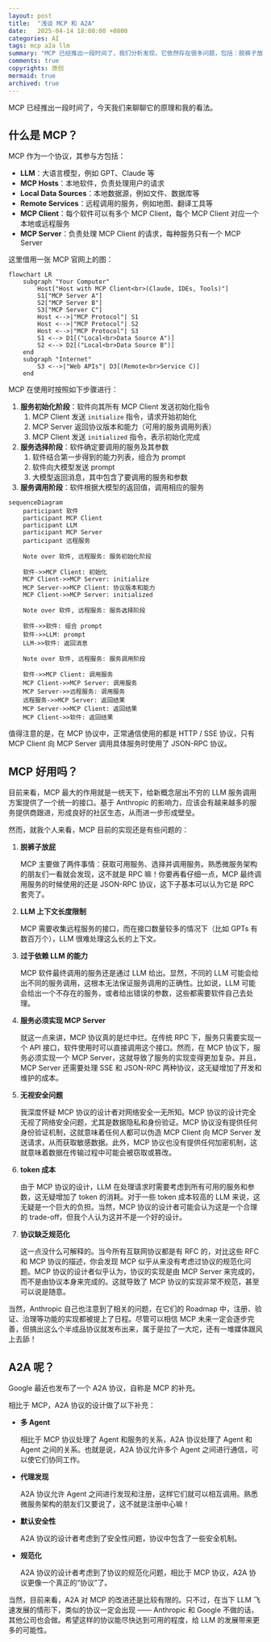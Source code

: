 ```yaml
---
layout: post
title:  "浅谈 MCP 和 A2A"
date:   2025-04-14 18:00:00 +0800
categories: AI
tags: mcp a2a llm
summary: "MCP 已经推出一段时间了，我们分析发现，它依然存在很多问题，包括：脱裤子放屁、过于依赖 LLM 的能力、无视安全问题等。希望 MCP 能尽快完善，给 LLM 的发展带来更多的可能性。"
comments: true
copyrights: 原创
mermaid: true
archived: true
---
```


MCP 已经推出一段时间了，今天我们来聊聊它的原理和我的看法。

## 什么是 MCP？

MCP 作为一个协议，其参与方包括：

- **LLM**：大语言模型，例如 GPT、Claude 等
- **MCP Hosts**：本地软件，负责处理用户的请求
- **Local Data Sources**：本地数据源，例如文件、数据库等
- **Remote Services**：远程调用的服务，例如地图、翻译工具等
- **MCP Client**：每个软件可以有多个 MCP Client，每个 MCP Client 对应一个本地或远程服务
- **MCP Server**：负责处理 MCP Client 的请求，每种服务只有一个 MCP Server

这里借用一张 MCP 官网上的图：

```mermaid
flowchart LR
    subgraph "Your Computer"
        Host["Host with MCP Client<br>(Claude, IDEs, Tools)"]
        S1["MCP Server A"]
        S2["MCP Server B"]
        S3["MCP Server C"]
        Host <-->|"MCP Protocol"| S1
        Host <-->|"MCP Protocol"| S2
        Host <-->|"MCP Protocol"| S3
        S1 <--> D1[("Local<br>Data Source A")]
        S2 <--> D2[("Local<br>Data Source B")]
    end
    subgraph "Internet"
        S3 <-->|"Web APIs"| D3[(Remote<br>Service C)]
    end
```

MCP 在使用时按照如下步骤进行：

1. **服务初始化阶段**：软件向其所有 MCP Client 发送初始化指令
    1. MCP Client 发送 `initialize` 指令，请求开始初始化
    2. MCP Server 返回协议版本和能力（可用的服务调用列表）
    3. MCP Client 发送 `initialized` 指令，表示初始化完成
2. **服务选择阶段**：软件确定要调用的服务及其参数
    1. 软件结合第一步得到的能力列表，组合为 prompt
    2. 软件向大模型发送 prompt
    3. 大模型返回消息，其中包含了要调用的服务和参数
3. **服务调用阶段**：软件根据大模型的返回值，调用相应的服务

```mermaid
sequenceDiagram
    participant 软件
    participant MCP Client
    participant LLM
    participant MCP Server
    participant 远程服务

    Note over 软件, 远程服务: 服务初始化阶段

    软件->>MCP Client: 初始化
    MCP Client->>MCP Server: initialize
    MCP Server->>MCP Client: 协议版本和能力
    MCP Client->>MCP Server: initialized

    Note over 软件, 远程服务: 服务选择阶段

    软件->>软件: 组合 prompt
    软件->>LLM: prompt
    LLM->>软件: 返回消息

    Note over 软件, 远程服务: 服务调用阶段

    软件->>MCP Client: 调用服务
    MCP Client->>MCP Server: 调用服务
    MCP Server->>远程服务: 调用服务
    远程服务->>MCP Server: 返回结果
    MCP Server->>MCP Client: 返回结果
    MCP Client->>软件: 返回结果
```

值得注意的是，在 MCP 协议中，正常通信使用的都是 HTTP / SSE 协议，只有 MCP Client 向 MCP Server 调用具体服务时使用了 JSON-RPC 协议。

## MCP 好用吗？

目前来看，MCP 最大的作用就是一统天下，给新概念层出不穷的 LLM 服务调用方案提供了一个统一的接口。基于 Anthropic 的影响力，应该会有越来越多的服务提供商跟进，形成良好的社区生态，从而进一步形成壁垒。

然而，就我个人来看，MCP 目前的实现还是有些问题的：

1. **脱裤子放屁**

    MCP 主要做了两件事情：获取可用服务、选择并调用服务。熟悉微服务架构的朋友们一看就会发现，这不就是 RPC 嘛！你要再看仔细一点，MCP 最终调用服务的时候使用的还是 JSON-RPC 协议，这下子基本可以认为它是 RPC 套壳了。

2. **LLM 上下文长度限制**

    MCP 需要收集远程服务的接口，而在接口数量较多的情况下（比如 GPTs 有数百万个），LLM 很难处理这么长的上下文。

3. **过于依赖 LLM 的能力**

    MCP 软件最终调用的服务还是通过 LLM 给出。显然，不同的 LLM 可能会给出不同的服务调用，这根本无法保证服务调用的正确性。比如说，LLM 可能会给出一个不存在的服务，或者给出错误的参数，这些都需要软件自己去处理。

4. **服务必须实现 MCP Server**

    就这一点来讲，MCP 协议真的是烂中烂。在传统 RPC 下，服务只需要实现一个 API 接口，软件使用时可以直接调用这个接口。然而，在 MCP 协议下，服务必须实现一个 MCP Server，这就导致了服务的实现变得更加复杂。并且，MCP Server 还需要处理 SSE 和 JSON-RPC 两种协议，这无疑增加了开发和维护的成本。

5. **无视安全问题**

    我深度怀疑 MCP 协议的设计者对网络安全一无所知。MCP 协议的设计完全无视了网络安全问题，尤其是数据隐私和身份验证。MCP 协议没有提供任何身份验证机制，这就意味着任何人都可以伪造 MCP Client 向 MCP Server 发送请求，从而获取敏感数据。此外，MCP 协议也没有提供任何加密机制，这就意味着数据在传输过程中可能会被窃取或篡改。

6. **token 成本**

    由于 MCP 协议的设计，LLM 在处理请求时需要考虑到所有可用的服务和参数，这无疑增加了 token 的消耗。对于一些 token 成本较高的 LLM 来说，这无疑是一个巨大的负担。当然，MCP 协议的设计者可能会认为这是一个合理的 trade-off，但我个人认为这并不是一个好的设计。

7. **协议缺乏规范化**

    这一点没什么可解释的。当今所有互联网协议都是有 RFC 的，对比这些 RFC 和 MCP 协议的描述，你会发现 MCP 似乎从来没有考虑过协议的规范化问题。MCP 协议的设计者似乎认为，协议的实现是由 MCP Server 来完成的，而不是由协议本身来完成的。这就导致了 MCP 协议的实现非常不规范，甚至可以说是随意。

当然，Anthropic 自己也注意到了相关的问题，在它们的 Roadmap 中，注册、验证、治理等功能的实现都被提上了日程。尽管可以相信 MCP 未来一定会逐步完善，但搞出这么个半成品协议就发布出来，属于是拉了一大坨，还有一堆媒体跟风上去舔！

## A2A 呢？

Google 最近也发布了一个 A2A 协议，自称是 MCP 的补充。

相比于 MCP，A2A 协议的设计做了以下补充：

- **多 Agent**

    相比于 MCP 协议处理了 Agent 和服务的关系，A2A 协议处理了 Agent 和 Agent 之间的关系。也就是说，A2A 协议允许多个 Agent 之间进行通信，可以使它们协同工作。

- **代理发现**

    A2A 协议允许 Agent 之间进行发现和注册，这样它们就可以相互调用。熟悉微服务架构的朋友们又要说了，这不就是注册中心嘛！

- **默认安全性**

    A2A 协议的设计者考虑到了安全性问题，协议中包含了一些安全机制。

- **规范化**

    A2A 协议的设计者考虑到了协议的规范化问题，相比于 MCP 协议，A2A 协议更像一个真正的“协议”了。

当然，目前来看，A2A 对 MCP 的改进还是比较有限的。只不过，在当下 LLM 飞速发展的情形下，类似的协议一定会出现 —— Anthropic 和 Google 不做的话，其他公司也会做。希望这样的协议能尽快达到可用的程度，给 LLM 的发展带来更多的可能性。
